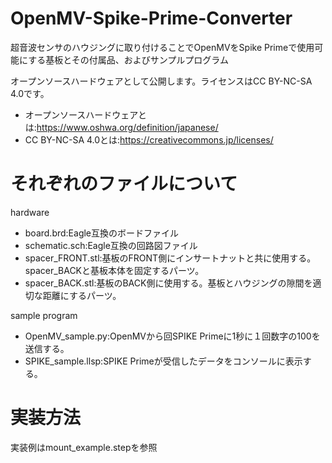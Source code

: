 # OpenMV-Spike-Prime-Converter
超音波センサのハウジングに取り付けることでOpenMVをSpike Primeで使用可能にする基板とその付属品、およびサンプルプログラム

オープンソースハードウェアとして公開します。ライセンスはCC BY-NC-SA 4.0です。
+ オープンソースハードウェアとは:https://www.oshwa.org/definition/japanese/
+ CC BY-NC-SA 4.0とは:https://creativecommons.jp/licenses/
# それぞれのファイルについて
hardware
+ board.brd:Eagle互換のボードファイル
+ schematic.sch:Eagle互換の回路図ファイル
+ spacer_FRONT.stl:基板のFRONT側にインサートナットと共に使用する。spacer_BACKと基板本体を固定するパーツ。
+ spacer_BACK.stl:基板のBACK側に使用する。基板とハウジングの隙間を適切な距離にするパーツ。

sample program
+ OpenMV_sample.py:OpenMVから回SPIKE Primeに1秒に１回数字の100を送信する。
+ SPIKE_sample.llsp:SPIKE Primeが受信したデータをコンソールに表示する。
# 実装方法
実装例はmount_example.stepを参照
